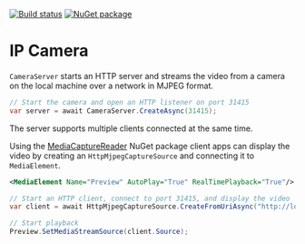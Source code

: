 [![Build status](https://ci.appveyor.com/api/projects/status/7ucks5y2hqo7mphg?svg=true)](https://ci.appveyor.com/project/mmaitre314/IpCamera)
[![NuGet package](http://mmaitre314.github.io/images/nuget.png)](https://www.nuget.org/packages/MMaitre.IpCamera/)

IP Camera
=========

`CameraServer` starts an HTTP server and streams the video from a camera on the local machine over a network in MJPEG format. 
```c#
// Start the camera and open an HTTP listener on port 31415
var server = await CameraServer.CreateAsync(31415);
```

The server supports multiple clients connected at the same time.

Using the [MediaCaptureReader](http://www.nuget.org/packages/MMaitre.MediaCaptureReader/) NuGet package client apps can display the video by creating an `HttpMjpegCaptureSource` and connecting it to `MediaElement`.

```xml
<MediaElement Name="Preview" AutoPlay="True" RealTimePlayback="True"/>
```
```c#
// Start an HTTP client, connect to port 31415, and display the video
var client = await HttpMjpegCaptureSource.CreateFromUriAsync("http://localhost:31415/");

// Start playback
Preview.SetMediaStreamSource(client.Source);
```
